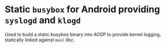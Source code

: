 # Static `busybox` for Android providing `syslogd` and `klogd`

Used to build a static busybox binary into AOSP to provide kernel logging,
statically linked against `musl` libc.
